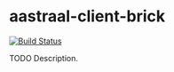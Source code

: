 # aastraal-client-brick

[![Build Status](https://travis-ci.org/githubuser/aastraal-client-brick.png)](https://travis-ci.org/githubuser/aastraal-client-brick)

TODO Description.
